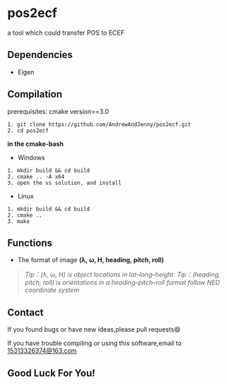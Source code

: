# pos2ecf

a tool which could transfer POS to ECEF


## Dependencies

* Eigen

##  Compilation
prerequisites: cmake version>=3.0

```
1. git clone https://github.com/AndrewAndJenny/pos2ecf.git
2. cd pos2ecf
```

**in the cmake-bash**
* Windows
```
1. mkdir build && cd build
2. cmake .. -A x64
3. open the vs solution, and install
```
* Linux
```
1. mkdir build && cd build
2. cmake ..
3. make
```

## Functions
* The format of image
**(&lambda;, &omega;, H, heading, pitch, roll)**
>*Tip：(&lambda;, &omega;, H) is object locations in lat–long–height.* 
>*Tip：(heading, pitch, roll) is orientations in a heading–pitch–roll format follow NED coordinate system*

## Contact

If you found bugs or have new ideas,please pull requests😄  

If you have trouble compiling or using this software,email to [15313326374@163.com](mailto:15313326374@163.com)

## Good Luck For You!